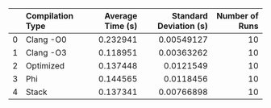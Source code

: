 |    | Compilation Type   |   Average Time (s) |   Standard Deviation (s) |   Number of Runs |
|---:|:-------------------|-------------------:|-------------------------:|-----------------:|
|  0 | Clang -O0          |           0.232941 |               0.00549127 |               10 |
|  1 | Clang -O3          |           0.118951 |               0.00363262 |               10 |
|  2 | Optimized          |           0.137448 |               0.0121549  |               10 |
|  3 | Phi                |           0.144565 |               0.0118456  |               10 |
|  4 | Stack              |           0.137341 |               0.00766898 |               10 |